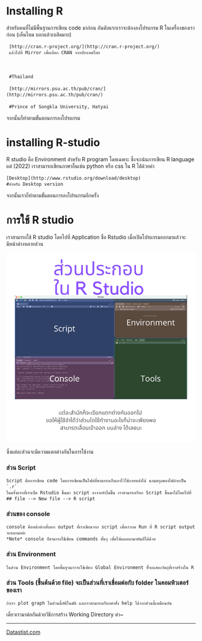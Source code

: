 # Installing R

สำหรับคนที่ไม่มีพื้นฐานการเขียน code มาก่อน อันดับแรกเราจะต้องลงโปรแกรม R ในเครื่องของเราก่อน (เห็นไหม บอกแล้วเบสิคมาก)

     [http://cran.r-project.org/](http://cran.r-project.org/)
     แล้วไปที่ Mirror เพื่อเลือก CRAN จากประเทศไทย
     
     
     
     #Thailand
     
     [http://mirrors.psu.ac.th/pub/cran/](http://mirrors.psu.ac.th/pub/cran/)
     
     #Prince of Songkla University, Hatyai

จากนั้นก็ทำตามขั้นตอนการลงโปรแกรม


# installing R-studio

R studio คือ Environment สำหรับ R program โดยเฉพาะ ซึ่งจะเน้นการเขียน R language แต่ (2022) เราสามารถเขียนภาษาอื่นเช่น python หรือ css ใน R ได้้ด้วยค่า

    [Desktop](http://www.rstudio.org/download/desktop) 
    #สำหรับ Desktop version

จากนั้นเราก็ทำตามขั้นตอนการลงโปรแกรมอีกครั้ง



# การใช้ R studio

เราสามารถใช้ R studio โดยไปที่ Application ชื่อ Rstudio เมื่อเปิดโปรแกรมออกมาแล้วจะมีหน้าต่างหลายส่วน

![r](pics/Script.png)

ซึ่งแต่ละส่วนจะมีความแตกต่างกันในการใช้งาน


### ส่วน Script


    Script คือการเขียน code โดยการเขียนเป็นไฟล์ที่สามารถเก็บเอาไว้ใช้ภายหลังได้ นามสกุลของไฟล์จะเป็น `.r` 
    ในครั้งแรกที่เราเปิด Rstudio ขึ้นมา script อาจจะยังไม่ขึ้น เราสามารถเรียก Script ขึ้นมาได้โดยไปที่
    ## file --> New file --> R script
    
    
    
### ส่วนของ console
    console คือหน้าต่างที่บอก output ที่เราเขียนจาก script เมื่อเรากด Run ที่ R script output จะออกมาค่ะ
    *Note* console ก็สามารถใช้เขียน commands สั้นๆ เพื่อให้ผลออกมาทันทีได้ด้วย
    
    

### ส่วน Environment


    ในส่วน Environment โดยพื้นฐานเราจะใช้เพียง Global Environment ทีี่จะแสดงวัตถุที่เราสร้างใน R


### ส่วน Tools (ขึ้นต้นด้วย file) จะเป็นส่วนที่เราเชื่อมต่อกับ folder ในคอมพิวเตอร์ของเรา
   
   
    ถ้าเรา plot graph ในส่วนนี้อัติโนมัติ และเราสามารถเรียกคำสั่ง help ได้จากส่วนนี้เหมือนกัน
    

เดี๋ยวเรามาต่อกันด้วยวิธีการสร้าง Working Directory ค่า~


--------
[Datastist.com](www.datastist.com)
    
